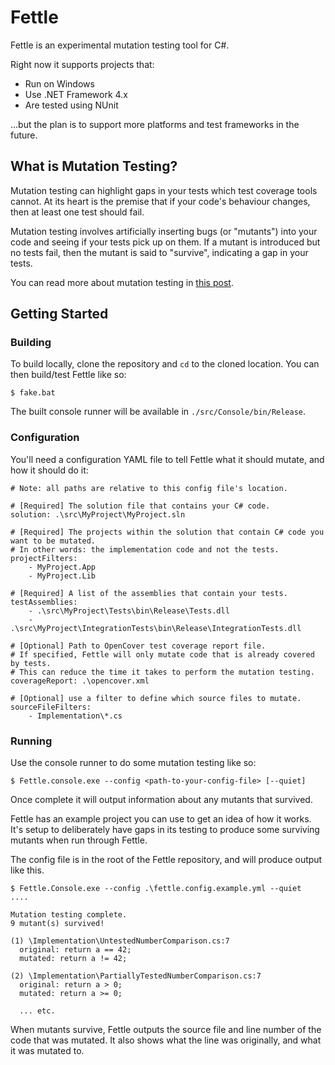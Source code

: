# Fettle

Fettle is an experimental mutation testing tool for C#.

Right now it supports projects that:
* Run on Windows
* Use .NET Framework 4.x
* Are tested using NUnit

...but the plan is to support more platforms and test frameworks in the future.

## What is Mutation Testing?

Mutation testing can highlight gaps in your tests which test coverage tools cannot. At its heart is the premise that if your code's behaviour changes, then at least one test should fail.

Mutation testing involves artificially inserting bugs (or "mutants") into your code and seeing if your tests pick up on them. If a mutant is introduced but no tests fail, then the mutant is said to "survive", indicating a gap in your tests.

You can read more about mutation testing in [this post](https://medium.com/comparethemarket/who-will-test-the-tests-bd8c491e5205).

## Getting Started

### Building

To build locally, clone the repository and `cd` to the cloned location. You can then build/test Fettle like so:

```
$ fake.bat
```

The built console runner will be available in `./src/Console/bin/Release`.

### Configuration

You'll need a configuration YAML file to tell Fettle what it should mutate, and how it should do it:

```
# Note: all paths are relative to this config file's location.

# [Required] The solution file that contains your C# code.
solution: .\src\MyProject\MyProject.sln

# [Required] The projects within the solution that contain C# code you want to be mutated.
# In other words: the implementation code and not the tests.
projectFilters:
    - MyProject.App
    - MyProject.Lib

# [Required] A list of the assemblies that contain your tests.
testAssemblies:
    - .\src\MyProject\Tests\bin\Release\Tests.dll
    - .\src\MyProject\IntegrationTests\bin\Release\IntegrationTests.dll

# [Optional] Path to OpenCover test coverage report file.
# If specified, Fettle will only mutate code that is already covered by tests.
# This can reduce the time it takes to perform the mutation testing.
coverageReport: .\opencover.xml

# [Optional] use a filter to define which source files to mutate.
sourceFileFilters:
    - Implementation\*.cs
```

### Running

Use the console runner to do some mutation testing like so:

```
$ Fettle.console.exe --config <path-to-your-config-file> [--quiet]
```

Once complete it will output information about any mutants that survived.

Fettle has an example project you can use to get an idea of how it works. It's setup to deliberately have gaps in its testing to produce some surviving mutants when run through Fettle.

The config file is in the root of the Fettle repository, and will produce output like this.
```
$ Fettle.Console.exe --config .\fettle.config.example.yml --quiet
....

Mutation testing complete.
9 mutant(s) survived!

(1) \Implementation\UntestedNumberComparison.cs:7
  original: return a == 42;
  mutated: return a != 42;

(2) \Implementation\PartiallyTestedNumberComparison.cs:7
  original: return a > 0;
  mutated: return a >= 0;

  ... etc.

```

When mutants survive, Fettle outputs the source file and line number of the code that was mutated. It also shows what the line was originally, and what it was mutated to.
